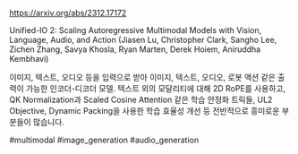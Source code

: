 https://arxiv.org/abs/2312.17172

Unified-IO 2: Scaling Autoregressive Multimodal Models with Vision, Language, Audio, and Action (Jiasen Lu, Christopher Clark, Sangho Lee, Zichen Zhang, Savya Khosla, Ryan Marten, Derek Hoiem, Aniruddha Kembhavi)

이미지, 텍스트, 오디오 등을 입력으로 받아 이미지, 텍스트, 오디오, 로봇 액션 같은 출력이 가능한 인코더-디코더 모델. 텍스트 외의 모달리티에 대해 2D RoPE를 사용하고, QK Normalization과 Scaled Cosine Attention 같은 학습 안정화 트릭들, UL2 Objective, Dynamic Packing을 사용한 학습 효율성 개선 등 전반적으로 흥미로운 부분들이 많습니다.

#multimodal #image_generation #audio_generation 